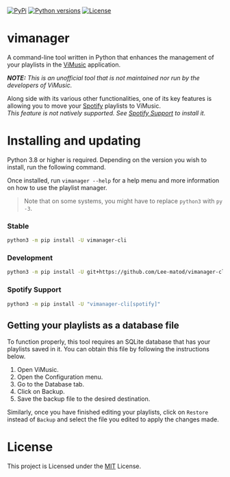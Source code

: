 [![PyPi](https://img.shields.io/pypi/v/vimanager-cli.svg)](https://pypi.python.org/pypi/vimanager-cli)
[![Python versions](https://img.shields.io/pypi/pyversions/vimanager-cli.svg)](https://pypi.python.org/pypi/vimanager-cli)
[![License](https://img.shields.io/pypi/l/vimanager-cli.svg)](https://github.com/Lee-matod/vimanager-cli/blob/main/LICENSE)

# vimanager

A command-line tool written in Python that enhances the management of your playlists in the [ViMusic](https://github.com/vfsfitvnm/ViMusic) application.

_**NOTE:** This is an unofficial tool that is not maintained nor run by the developers of ViMusic._

Along side with its various other functionalities, one of its key features is allowing you to move your [Spotify](https://open.spotify.com) playlists to ViMusic.  
_This feature is not natively supported. See [Spotify Support](https://github.com/Lee-matod/vimanager-cli#spotify-support) to install it._

# Installing and updating

Python 3.8 or higher is required. Depending on the version you wish to install, run the following command.

Once installed, run `vimanager --help` for a help menu and more information on how to use the playlist manager.

> Note that on some systems, you might have to replace `python3` with `py -3`.

### Stable

```sh
python3 -m pip install -U vimanager-cli
```

### Development

```sh
python3 -m pip install -U git+https://github.com/Lee-matod/vimanager-cli
```

### Spotify Support

```sh
python3 -m pip install -U "vimanager-cli[spotify]"
```

## Getting your playlists as a database file

To function properly, this tool requires an SQLite database that has your playlists saved in it. You can obtain this file by following the instructions below.

1. Open ViMusic.
2. Open the Configuration menu.
3. Go to the Database tab.
4. Click on Backup.
5. Save the backup file to the desired destination.

Similarly, once you have finished editing your playlists, click on `Restore` instead of `Backup` and select the file you edited to apply the changes made.

# License

This project is Licensed under the [MIT](https://github.com/Lee-matod/vimanager-cli/blob/main/LICENSE) License.
